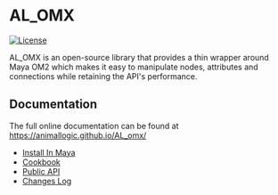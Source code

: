 # AL_OMX

[![License](https://img.shields.io/badge/License-Apache_2.0-blue.svg)](https://opensource.org/licenses/Apache-2.0)


AL_OMX is an open-source library that provides a thin wrapper around Maya OM2 which makes it easy to manipulate nodes, attributes and connections while retaining the API's performance.

## Documentation

The full online documentation can be found at https://animallogic.github.io/AL_omx/

- [Install In Maya](https://animallogic.github.io/AL_omx/getting_started/installation.html)
- [Cookbook](https://animallogic.github.io/AL_omx/getting_started/cookbook.html)
- [Public API](https://animallogic.github.io/AL_omx/api/public.html)
- [Changes Log](https://animallogic.github.io/AL_omx/changes.html)
